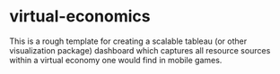 # virtual-economics

This is a rough template for creating a scalable tableau (or other visualization package) dashboard which captures all resource sources within a virtual economy one would find in mobile games.
